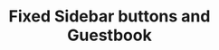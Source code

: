 ---
title: Fixed Sidebar buttons and Guestbook
description: Fixed sidebar buttons' style and add Guestbook page
publishedAt: 2025-10-15
isPublish: true
isDraft: false
---